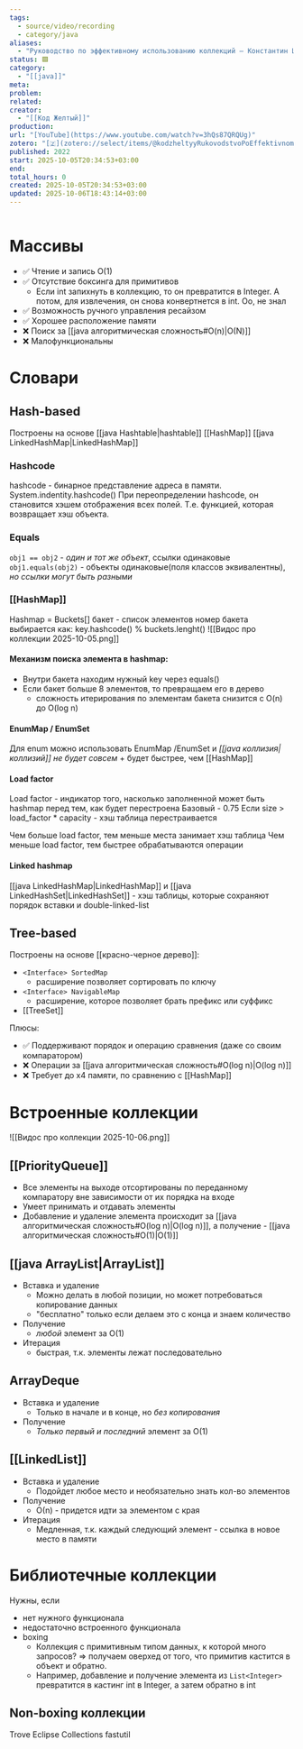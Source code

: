 ```yaml
---
tags:
  - source/video/recording
  - category/java
aliases:
  - "Руководство по эффективному использованию коллекций — Константин Шандуренко, Тинькофф"
status: 🟩
category:
  - "[[java]]"
meta: 
problem: 
related: 
creator:
  - "[[Код Желтый]]"
production: 
url: "[YouTube](https://www.youtube.com/watch?v=3hQs87QRQUg)"
zotero: "[🇿](zotero://select/items/@kodzheltyyRukovodstvoPoEffektivnomu2022)"
published: 2022
start: 2025-10-05T20:34:53+03:00
end: 
total_hours: 0
created: 2025-10-05T20:34:53+03:00
updated: 2025-10-06T18:43:14+03:00
---
```


```toc
```

# Массивы

- ✅ Чтение и запись О(1)
- ✅ Отсутствие боксинга для примитивов
	- Если int запихнуть в коллекцию, то он превратится в Integer. А потом, для извлечения, он снова конвертнется в int. Оо, не знал
- ✅ Возможность ручного управления ресайзом
- ✅ Хорошее расположение памяти
- ❌ Поиск за [[java алгоритмическая сложность#O(n)|О(N)]]
- ❌ Малофункциональны

# Словари

## Hash-based
Построены на основе [[java Hashtable|hashtable]]
[[HashMap]]
[[java LinkedHashMap|LinkedHashMap]]
### Hashcode

hashcode - бинарное представление адреса в памяти. System.indentity.hashcode()
При переопределении hashcode, он становится хэшем отображения всех полей. Т.е. функцией, которая возвращает хэш объекта.

### Equals

`obj1 == obj2` - *один и тот же объект*, ссылки одинаковые
`obj1.equals(obj2)` - объекты одинаковые(поля классов эквивалентны), *но ссылки могут быть разными*

### [[HashMap]]

Hashmap = Buckets[]
бакет - список элементов
номер бакета выбирается как:
key.hashcode() % buckets.lenght()
![[Видос про коллекции 2025-10-05.png]]

#### Механизм поиска элемента в hashmap:
- Внутри бакета находим нужный key через equals()
- Если бакет больше 8 элементов, то превращаем его в дерево
	- сложность итерирования по элементам бакета снизится с O(n) до O(log n)

#### EnumMap / EnumSet
Для enum можно использовать EnumMap /EnumSet и *[[java коллизия|коллизий]] не будет совсем* + будет быстрее, чем [[HashMap]]

#### Load factor
Load factor - индикатор того, насколько заполненной может быть hashmap перед тем, как будет перестроена
Базовый - 0.75
Если size > load_factor * capacity - хэш таблица перестраивается

Чем больше load factor, тем меньше места занимает хэш таблица
Чем меньше load factor, тем быстрее обрабатываются операции

#### Linked hashmap
[[java LinkedHashMap|LinkedHashMap]] и [[java LinkedHashSet|LinkedHashSet]] - хэш таблицы, которые сохраняют порядок вставки и double-linked-list
## Tree-based
Построены на основе [[красно-черное дерево]]:
- `<Interface> SortedMap`
	- расширение позволяет сортировать по ключу
- `<Interface> NavigableMap`
	- расширение, которое позволяет брать префикс или суффикс
- [[TreeSet]]

Плюсы:
- ✅ Поддерживают порядок и операцию сравнения (даже со своим компаратором)
- ❌ Операции за [[java алгоритмическая сложность#O(log n)|O(log n)]]
- ❌ Требует до х4 памяти, по сравнению с [[HashMap]]

# Встроенные коллекции
![[Видос про коллекции 2025-10-06.png]]

## [[PriorityQueue]]

- Все элементы на выходе отсортированы по переданному компаратору вне зависимости от их порядка на входе
- Умеет принимать и отдавать элементы
- Добавление и удаление элемента происходит за [[java алгоритмическая сложность#O(log n)|O(log n)]], а получение - [[java алгоритмическая сложность#O(1)|О(1)]]

## [[java ArrayList|ArrayList]]

- Вставка и удаление
	- Можно делать в любой позиции, но может потребоваться копирование данных
	- "бесплатно" только если делаем это с конца и знаем количество
- Получение
	- *любой* элемент за О(1)
- Итерация
	- быстрая, т.к. элементы лежат последовательно

## ArrayDeque

- Вставка и удаление
	- Только в начале и в конце, но *без копирования*
- Получение
	- *Только первый и последний* элемент за О(1)

## [[LinkedList]]

- Вставка и удаление
	- Подойдет любое место и необязательно знать кол-во элементов
- Получение
	- О(n) - придется идти за элементом с края
- Итерация
	- Медленная, т.к. каждый следующий элемент - ссылка в новое место в памяти

# Библиотечные коллекции

Нужны, если
- нет нужного функционала
- недостаточно встроенного функционала
- boxing
	- Коллекция с примитивным типом данных, к которой много запросов? => получаем оверхед от того, что примитив кастится в объект и обратно.
	- Например, добавление и получение элемента из `List<Integer>` превратится в кастинг int в Integer, а затем обратно в int

## Non-boxing коллекции

Trove
Eclipse Collections
fastutil
